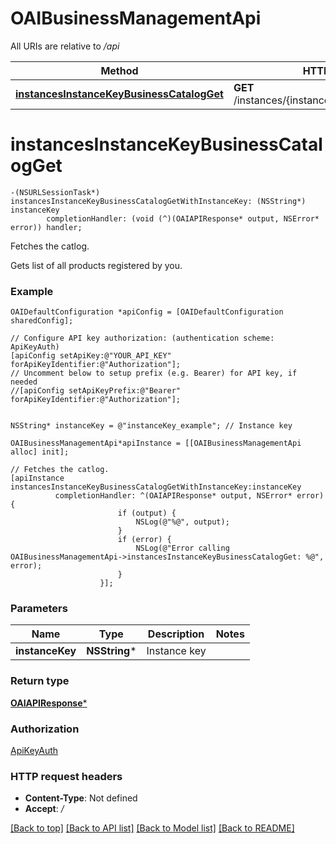 # OAIBusinessManagementApi

All URIs are relative to */api*

Method | HTTP request | Description
------------- | ------------- | -------------
[**instancesInstanceKeyBusinessCatalogGet**](OAIBusinessManagementApi.md#instancesinstancekeybusinesscatalogget) | **GET** /instances/{instance_key}/business/catalog | Fetches the catlog.


# **instancesInstanceKeyBusinessCatalogGet**
```objc
-(NSURLSessionTask*) instancesInstanceKeyBusinessCatalogGetWithInstanceKey: (NSString*) instanceKey
        completionHandler: (void (^)(OAIAPIResponse* output, NSError* error)) handler;
```

Fetches the catlog.

Gets list of all products registered by you.

### Example
```objc
OAIDefaultConfiguration *apiConfig = [OAIDefaultConfiguration sharedConfig];

// Configure API key authorization: (authentication scheme: ApiKeyAuth)
[apiConfig setApiKey:@"YOUR_API_KEY" forApiKeyIdentifier:@"Authorization"];
// Uncomment below to setup prefix (e.g. Bearer) for API key, if needed
//[apiConfig setApiKeyPrefix:@"Bearer" forApiKeyIdentifier:@"Authorization"];


NSString* instanceKey = @"instanceKey_example"; // Instance key

OAIBusinessManagementApi*apiInstance = [[OAIBusinessManagementApi alloc] init];

// Fetches the catlog.
[apiInstance instancesInstanceKeyBusinessCatalogGetWithInstanceKey:instanceKey
          completionHandler: ^(OAIAPIResponse* output, NSError* error) {
                        if (output) {
                            NSLog(@"%@", output);
                        }
                        if (error) {
                            NSLog(@"Error calling OAIBusinessManagementApi->instancesInstanceKeyBusinessCatalogGet: %@", error);
                        }
                    }];
```

### Parameters

Name | Type | Description  | Notes
------------- | ------------- | ------------- | -------------
 **instanceKey** | **NSString***| Instance key | 

### Return type

[**OAIAPIResponse***](OAIAPIResponse.md)

### Authorization

[ApiKeyAuth](../README.md#ApiKeyAuth)

### HTTP request headers

 - **Content-Type**: Not defined
 - **Accept**: */*

[[Back to top]](#) [[Back to API list]](../README.md#documentation-for-api-endpoints) [[Back to Model list]](../README.md#documentation-for-models) [[Back to README]](../README.md)

